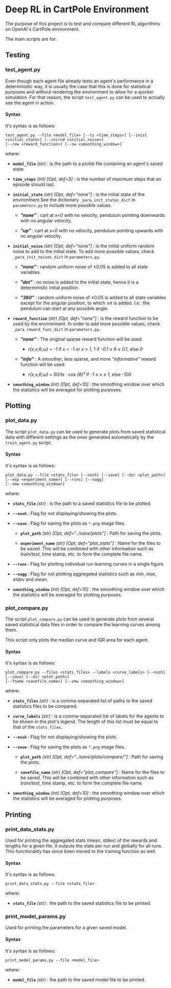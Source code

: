 # Deep RL in CartPole Environment

The purpose of this project is to test and compare different RL algorithms on OpenAI's CartPole environment.

The main scripts are for:


## Testing

### test_agent.py

Even though each agent file already tests an agent's performance in a deterministic way, it is usually the case that
this is done for statistical purposes and without rendering the environment to allow for a quicker simulation. For that
 reason, the script `test_agent.py` can be used to actually see the agent in action.


#### Syntax

It's syntax is as follows:
 
    test_agent.py --file <model_file> [--ts <time_steps>] [--inist <initial_state>] [--inirnd <initial_noise>]
    [--rew <reward_function>] [--sw <smoothing_window>]`

where:

- **`model_file`** _(str)_ : is the path to a pickle file containing an agent's saved state.

- **`time_steps`** _(int)_ _[Opt, def=5]_ : is the number of maximum steps that an episode should last.

- **`initial_state`** _(str)_ _[Opt, def="none"]_ : is the initial state of the environment.See the dictionary
 `_para_init_states_dict` in `parameters.py` to include more possible values.

    - _**"none"**_ : cart at _x=0_ with no velocity, pendulum pointing downwards with no angular velocity.
    
    - _**"up"**_ : cart at _x=0_ with no velocity, pendulum pointing upwards with no angular velocity.
    
- **`initial_noise`** _(str)_ _[Opt, def="none"]_ : is the initial uniform random noise to add to the initial state.
 To add more possible values, check `_para_init_noises_dict` in `parameters.py`.

    - _**"none"**_ : random uniform noise of ±0.05 is added to all state variables.
    
    - _**"det"**_ : no noise is added to the initial state, hence it is a deterministic initial position.
    
    - _**"360"**_ : random uniform noise of ±0.05 is added to all state variables except for the angular position, to
     which ±π is added. _I.e._: the pendulum can start at any possible angle.
    
- **`reward_function`** _(str)_ _[Opt, def="none"]_ : is the reward function to be used by the environment. In order to
 add more possible values, check `_para_reward_func_dict` in `parameters.py`.
 
    - _**"none"**_ : The original sparse reward function will be used.
        - _r(x,v,θ,ω)_ _=_ _-1_ if _x_ _<_ _-1_ or _x_ _>_ _1_, _1_ if _-0.1_ _≤_ _θ_ _≤_ _0.1_, else _0_
    
    - _**"info"**_ : A smoother, less sparse, and more _"informative"_ reward function will be used:
        - _r(x,v,θ,ω)_ _=_ _50/ts_ _·_ cos _(θ)³_ if _-1_ _≤_ _x_ _≤_ _1_, else _-100_ 
       
- **`smoothing_window`** _(int)_ _[Opt, def=10]_ : the smoothing window over which the statistics will be averaged for plotting
 purposes.
 
 
 ## Plotting
 
 ### plot_data.py
 
 The script `plot_data.py` can be used to generate plots from saved statistical data with different settings as the ones
 generated automatically by the `train_agent.py` script.
 
 
 #### Syntax
 
 It's syntax is as follows:
 
    plot_data.py --file <stats_file> [--nosh] [--save] [--dir <plot_path>] [--exp <experiment_name>] [--runs] [--nagg]
    [--smw <smoothing_window>]
    
where:

- **`stats_file`** _(str)_ : is the path to a saved statistics file to be plotted.

- **`--nosh`** : Flag for not displaying/showing the plots.

- **`--save`** : Flag for saving the plots as `*.png` image files.

    - **`plot_path`** _(str)_ _[Opt, def="../save/plots"]_ : Path for saving the plots.
    
    - **`experiment_name`** _(str)_ _[Opt, def="plot_stats"]_ : Name for the files to be saved. This will be combined
    with other information such as _train/test_, time stamp, etc. to form the complete file name.

- **`--runs`** : Flag for plotting individual run learning curves in a single figure.

- **`--nagg`** : Flag for not plotting aggregated statistics such as _min_, _max_, _stdev_ and _mean_.

- **`smoothing_window`** _(int)_ _[Opt, def=10]_ : the smoothing window over which the statistics will be averaged for plotting
 purposes.
 
 
 ### plot_compare.py
 
 The script `plot_compare.py` can be used to generate plots from several saved statistical data files in order to
 compare the learning curves among them.
 
 This script only plots the median curve and IQR area for each agent.
 
 
 #### Syntax
 
 It's syntax is as follows:
 
    plot_compare.py --files <stats_files> --labels <curve_labels> [--nosh] [--save] [--dir <plot_path>]
    [--fname <savefile_name>] [--smw <smoothing_window>]
    
where:

- **`stats_files`** _(str)_ : is a comma-separated list of paths to the saved statistics files to be compared.

- **`curve_labels`** _(str)_ : is a comma-separated list of labels for the agents to be shown in the plot's legend. The 
length of this list must be equal to that of the `stats_files`.

- **`--nosh`** : Flag for not displaying/showing the plots.

- **`--save`** : Flag for saving the plots as `*.png` image files.

    - **`plot_path`** _(str)_ _[Opt, def="../save/plots/compare/"]_ : Path for saving the plots.
    
    - **`savefile_name`** _(str)_ _[Opt, def="plot_compare"]_ : Name for the files to be saved. This will be combined
    with other information such as _train/test_, time stamp, etc. to form the complete file name.

- **`smoothing_window`** _(int)_ _[Opt, def=10]_ : the smoothing window over which the statistics will be averaged for plotting
 purposes.


## Printing

### print_data_stats.py

Used for printing the aggregated stats (mean, stdev) of the rewards and lengths for a given file.
It outputs the stats per run and globally for all runs.
This functionality has since been moved to the training function as well.

#### Syntax
 
It's syntax is as follows:
 
    print_data_stats.py --file <stats_file>
    
where:

- **`stats_file`** _(str)_ : the path to the saved statistics file to be printed.


### print_model_params.py

Used for printing the parameters for a given saved model.

#### Syntax

It's syntax is as follows:
 
    print_model_params.py --file <model_file>
    
where:

- **`model_file`** _(str)_ : the path to the saved model file to be printed.